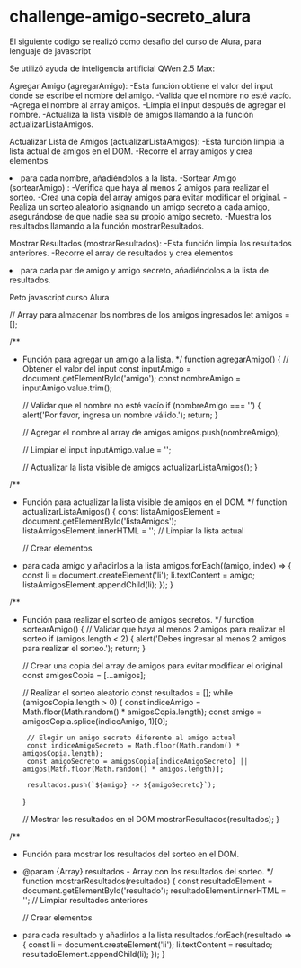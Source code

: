 # challenge-amigo-secreto_alura
El siguiente codigo se realizó como desafio del curso de Alura, para lenguaje de javascript

Se utilizó ayuda de inteligencia artificial QWen 2.5 Max:

Agregar Amigo (agregarAmigo):
-Esta función obtiene el valor del input donde se escribe el nombre del amigo.
-Valida que el nombre no esté vacío.
-Agrega el nombre al array amigos.
-Limpia el input después de agregar el nombre.
-Actualiza la lista visible de amigos llamando a la función actualizarListaAmigos.

Actualizar Lista de Amigos (actualizarListaAmigos):
-Esta función limpia la lista actual de amigos en el DOM.
-Recorre el array amigos y crea elementos <li> para cada nombre, añadiéndolos a la lista.
-Sortear Amigo (sortearAmigo) :
-Verifica que haya al menos 2 amigos para realizar el sorteo.
-Crea una copia del array amigos para evitar modificar el original.
-Realiza un sorteo aleatorio asignando un amigo secreto a cada amigo, asegurándose de que nadie sea su propio amigo secreto.
-Muestra los resultados llamando a la función mostrarResultados.

Mostrar Resultados (mostrarResultados):
-Esta función limpia los resultados anteriores.
-Recorre el array de resultados y crea elementos <li> para cada par de amigo y amigo secreto, añadiéndolos a la lista de resultados.

Reto javascript curso Alura

// Array para almacenar los nombres de los amigos ingresados
let amigos = [];

/**
 * Función para agregar un amigo a la lista.
 */
function agregarAmigo() {
    // Obtener el valor del input
    const inputAmigo = document.getElementById('amigo');
    const nombreAmigo = inputAmigo.value.trim();

    // Validar que el nombre no esté vacío
    if (nombreAmigo === '') {
        alert('Por favor, ingresa un nombre válido.');
        return;
    }

    // Agregar el nombre al array de amigos
    amigos.push(nombreAmigo);

    // Limpiar el input
    inputAmigo.value = '';

    // Actualizar la lista visible de amigos
    actualizarListaAmigos();
}

/**
 * Función para actualizar la lista visible de amigos en el DOM.
 */
function actualizarListaAmigos() {
    const listaAmigosElement = document.getElementById('listaAmigos');
    listaAmigosElement.innerHTML = ''; // Limpiar la lista actual

    // Crear elementos <li> para cada amigo y añadirlos a la lista
    amigos.forEach((amigo, index) => {
        const li = document.createElement('li');
        li.textContent = amigo;
        listaAmigosElement.appendChild(li);
    });
}

/**
 * Función para realizar el sorteo de amigos secretos.
 */
function sortearAmigo() {
    // Validar que haya al menos 2 amigos para realizar el sorteo
    if (amigos.length < 2) {
        alert('Debes ingresar al menos 2 amigos para realizar el sorteo.');
        return;
    }

    // Crear una copia del array de amigos para evitar modificar el original
    const amigosCopia = [...amigos];

    // Realizar el sorteo aleatorio
    const resultados = [];
    while (amigosCopia.length > 0) {
        const indiceAmigo = Math.floor(Math.random() * amigosCopia.length);
        const amigo = amigosCopia.splice(indiceAmigo, 1)[0];

        // Elegir un amigo secreto diferente al amigo actual
        const indiceAmigoSecreto = Math.floor(Math.random() * amigosCopia.length);
        const amigoSecreto = amigosCopia[indiceAmigoSecreto] || amigos[Math.floor(Math.random() * amigos.length)];

        resultados.push(`${amigo} -> ${amigoSecreto}`);
    }

    // Mostrar los resultados en el DOM
    mostrarResultados(resultados);
}

/**
 * Función para mostrar los resultados del sorteo en el DOM.
 * @param {Array} resultados - Array con los resultados del sorteo.
 */
function mostrarResultados(resultados) {
    const resultadoElement = document.getElementById('resultado');
    resultadoElement.innerHTML = ''; // Limpiar resultados anteriores

    // Crear elementos <li> para cada resultado y añadirlos a la lista
    resultados.forEach(resultado => {
        const li = document.createElement('li');
        li.textContent = resultado;
        resultadoElement.appendChild(li);
    });
}
